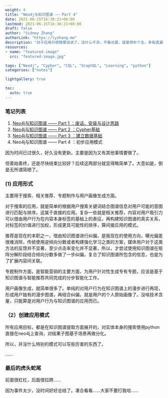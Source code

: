 ```yaml
---
weight: 4
title: "Neo4j与知识图谱 —— Part 4"
date: 2021-06-15T16:30:21+08:00
lastmod: 2021-06-15T16:30:21+08:00
draft: false
author: "Sidney Zhang"
authorLink: "https://lyzhang.me"
description: "对于应用只想随便说说了，没什么干货，不看也罢，就是想补个全，多有遗漏，还望海涵啦……"
resources:
- name: "featured-image"
  src: "featured-image.jpg"

tags: ["Neo4j", "Cypher", "CQL", "GraphQL", "Learning", "python"]
categories: ["notes"]

lightgallery: true

toc:
  auto: true
---
```


<!--more-->

### 笔记列表

1. [Neo4j与知识图谱 —— Part 1 ：废话、安装与设计思路](https://lyzhang.me/post/neo4j_and_knowleghegraphs/)
2. [Neo4j与知识图谱 —— Part 2 ：Cypher基础](https://lyzhang.me/post/neo4j_and_knowleghegraphs_Cypher/)
3. [Neo4j与知识图谱 —— Part 3 ：建立数据基础](https://lyzhang.me/post/neo4j_and_knowleghegraphs_Data/)
4. Neo4j与知识图谱 —— Part 4 ：初步应用模式

因为时间已过很久，好久没有更新。主要是因为又有其他事情要做了。

但善始善终，还是尽快结束比较好？后续这两部分就显得略简单了。大意如是，倒是无所谓简陋了。

### (1) 应用形式

主要用于搜索、相关推荐、专题制作与用户画像生成方面。

对于搜索的应用，就是简单的根据用户搜索关键词结合图谱信息对用户可能的意图进行匹配与排序。这属于直接的应用。复杂一些就是相关推荐，内容对用户吸引力可以借由用户行为在内容本身标签的基础上的表征，再构建知识图谱的真实关系，对标签的价值进行加权，形成更具可能性的排序，算间接应用的模式。

推荐是现在的本职之一，借由知识图谱进行纠偏，是我现在的使用方向，曝光偏差很难消除，传统使用逆倾向分数或者构建强化学习之类的方案，媒体用户对于这类方法的反馈并不显著，至少点击率变化并不显著，所以，才尝试使用知识图谱在矩阵分解阶段结合倾向分数多做了一步纠偏，复合了知识图谱所包含的信息，也是为了扩展内容间关联。

专题制作方面，是智能营销的主要方面，为用户针对性生成专有专题，应该是基于知识图谱与智能推荐共同完成的分步智能化工作。

用户画像生成，就简单很多了。单纯的对用户行为在知识图谱上的漫步进行再现，形成用户独有的漫步图谱，再结合纠偏，就是用户的个人原始画像了。没啥技术含量，只能算是对用户行为与知识图谱的应用而已。

### （2）创建应用模式

所有应用目标，都是在知识图谱提取方面展开的，对实体本身的搜索使用python直接在neo4j上查询，对结果子图基于场景再做分化。

所以，并没什么特别的模式可以写些厉害的东西了。

……

### 最后的虎头蛇尾

前面很杠杠，后面很拉跨……

因为事件太少，没时间好好总结了。凑合看看……大家不要打我哈……